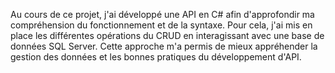 Au cours de ce projet, j'ai développé une API en C# afin d'approfondir ma compréhension du fonctionnement et de la syntaxe. Pour cela, j'ai mis en place les différentes opérations du CRUD en interagissant avec une base de données SQL Server. Cette approche m'a permis de mieux appréhender la gestion des données et les bonnes pratiques du développement d'API.
